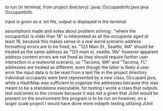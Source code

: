 to run (in terminal, from project directory):
    javac OccupantInfo.java 
    java OccupantInfo

input is given as a .txt file, output is displayed in the terminal

assumptions made and notes about problem solving:: 
"where the occupant(s) is older than 18" is interpreted as all the occupants aged at least 18, because this makes sense in a real world scenario
address formatting errors are to be fixed, ex. "123 Main St., Seattle, WA" should be treated as the same address as "123 main st, seattle, Wa"
    however apparent address content errors are not fixed as they should require further user interaction in a realworld scenario, so
    "Tacoma, WA" and "Tacoma, FL" addresses are treated as different, even though the latter is likely a user error
the input data is to be read from a text file in the project directory
individual occupants were best represented by a new class, Occupant.java, while a HashMap was sufficient to organize the addresses
because this was meant to be a standalone executable, for testing I wrote a class that outputs test outcomes to the console
    because it was not a given that JUnit would be present on the environment this program is to be run on 
    however, on a larger scale project I would have done more indepth testing utilizing JUnit